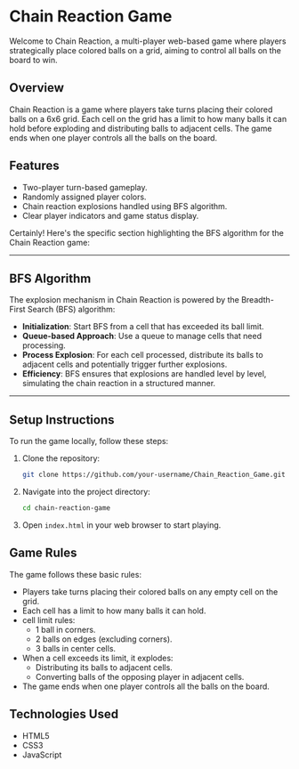 
# Chain Reaction Game

Welcome to Chain Reaction, a multi-player web-based game where players strategically place colored balls on a grid, aiming to control all balls on the board to win.


## Overview
Chain Reaction is a game where players take turns placing their colored balls on a 6x6 grid. Each cell on the grid has a limit to how many balls it can hold before exploding and distributing balls to adjacent cells. The game ends when one player controls all the balls on the board.

## Features
- Two-player turn-based gameplay.
- Randomly assigned player colors.
- Chain reaction explosions handled using BFS algorithm.
- Clear player indicators and game status display.

Certainly! Here's the specific section highlighting the BFS algorithm for the Chain Reaction game:

---

## BFS Algorithm
The explosion mechanism in Chain Reaction is powered by the Breadth-First Search (BFS) algorithm:

- **Initialization**: Start BFS from a cell that has exceeded its ball limit.
- **Queue-based Approach**: Use a queue to manage cells that need processing.
- **Process Explosion**: For each cell processed, distribute its balls to adjacent cells and potentially trigger further explosions.
- **Efficiency**: BFS ensures that explosions are handled level by level, simulating the chain reaction in a structured manner.
---
## Setup Instructions
To run the game locally, follow these steps:

1. Clone the repository:
   ```bash
   git clone https://github.com/your-username/Chain_Reaction_Game.git
   ```
2. Navigate into the project directory:
   ```bash
   cd chain-reaction-game
   ```
3. Open `index.html` in your web browser to start playing.

## Game Rules
The game follows these basic rules:
- Players take turns placing their colored balls on any empty cell on the grid.
- Each cell has a limit to how many balls it can hold.
- cell limit rules:
  - 1 ball in corners.
  - 2 balls on edges (excluding corners).
  - 3 balls in center cells.
- When a cell exceeds its limit, it explodes:
  - Distributing its balls to adjacent cells.
  - Converting balls of the opposing player in adjacent cells.
- The game ends when one player controls all the balls on the board.

## Technologies Used
- HTML5
- CSS3
- JavaScript


